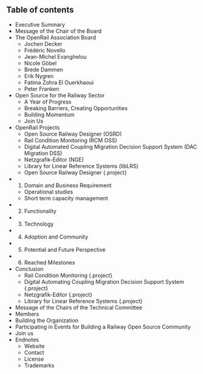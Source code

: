 ## Table of contents

  * Executive Summary
  * Message of the Chair of the Board
  * The OpenRail Association Board
    * Jochen Decker
    * Frédéric Novello
    * Jean-Michel Evanghelou
    * Nicole Göbel
    * Brede Dammen
    * Erik Nygren
    * Fatima Zohra El Ouerkhaoui
    * Peter Franken
  * Open Source for the Railway Sector
    * A Year of Progress
    * Breaking Barriers, Creating Opportunities
    * Building Momentum
    * Join Us
  * OpenRail Projects
    * Open Source Railway Designer (OSRD)
    * Rail Condition Monitoring (RCM OSS)
    * Digital Automated Coupling Migration Decision Support System (DAC Migration DSS)
    * Netzgrafik-Editor (NGE)
    * Library for Linear Reference Systems (libLRS)
    * Open Source Railway Designer {.project}
  * 1. Domain and Business Requirement
    * Operational studies
    * Short term capacity management
  * 2. Functionality
  * 3. Technology
  * 4. Adoption and Community
  * 5. Potential and Future Perspective
  * 6. Reached Milestones
  * Conclusion
    * Rail Condition Monitoring {.project}
    * Digital Automating Coupling Migration Decision Support System {.project}
    * Netzgrafik-Editor {.project}
    * Library for Linear Reference Systems {.project}
  * Message of the Chairs of the Technical Committee
  * Members
  * Building the Organization
  * Participating in Events for Building a Railway Open Source Community
  * Join us
  * Endnotes
    * Website
    * Contact
    * License
    * Trademarks
